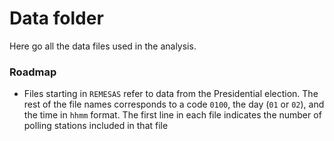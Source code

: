 # Data folder

Here go all the data files used in the analysis.

### Roadmap

* Files starting in `REMESAS` refer to data from the Presidential election. The rest of the file names corresponds to a code `0100`, the day (`01` or `02`), and the time in `hhmm` format. The first line in each file indicates the number of polling stations included in that file
